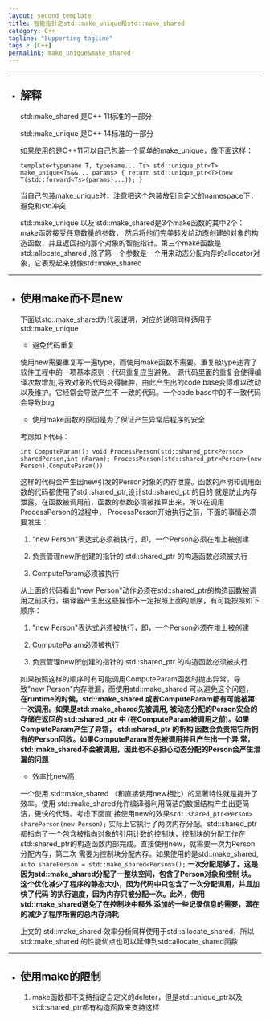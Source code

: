 ```yaml
---
layout: second_template
title: 智能指针之std::make_unique和std::make_shared
category: C++
tagline: "Supporting tagline"
tags : [C++]
permalink: make_unique&make_shared
---
```

* * *
* ## 解释

	std::make_shared 是C++ 11标准的一部分

	std::make_unique 是C++ 14标准的一部分

	如果使用的是C++11可以自己包装一个简单的make_unique，像下面这样：

	`
	template<typename T, typename... Ts>
	std::unique_ptr<T> make_unique<Ts&&... params>
	{
		return std::unique_ptr<T>(new T(std::forward<Ts>(params)...));
	}
	`

	当自己包装make_unique时，注意把这个包装放到自定义的namespace下，避免和std冲突

	std::make_unique 以及 std::make_shared是3个make函数的其中2个：make函数接受任意数量的参数，
	然后将他们完美转发给动态创建的对象的构造函数，并且返回指向那个对象的智能指针。第三个make函数是 std::allocate_shared ,除了第一个参数是一个用来动态分配内存的allocator对象，它表现起来就像std::make_shared

* * *

* ## 使用make而不是new 

	下面以std::make_shared为代表说明，对应的说明同样适用于std::make_unique
	
	- 避免代码重复	

	使用new需要重复写一遍type，而使用make函数不需要。重复敲type违背了软件工程中的一项基本原则：代码重复应当避免。
	源代码里面的重复会使得编译次数增加,导致对象的代码变得臃肿，由此产生出的code base变得难以改动以及维护。它经常会导致产生不
一致的代码。一个code base中的不一致代码会导致bug

	- 使用make函数的原因是为了保证产生异常后程序的安全

	考虑如下代码：

	`
	int ComputeParam();
	void ProcessPerson(std::shared_ptr<Person> sharedPerson,int nParam);
	ProcessPerson(std::shared_ptr<Person>(new Person),ComputeParam())
	`

	这样的代码会产生因new引发的Person对象的内存泄露。函数的声明和调用函数的代码都使用了std::shared_ptr,设计std::shared_ptr的目的
	就是防止内存泄露。在函数被调用前，函数的参数必须被推算出来，所以在调用ProcessPerson的过程中，
	ProcessPerson开始执行之前，下面的事情必须要发生：

	1. "new Person"表达式必须被执行，即，一个Person必须在堆上被创建

	2. 负责管理new所创建的指针的 std::shared_ptr<Person> 的构造函数必须被执行

	3. ComputeParam必须被执行

	从上面的代码看出"new Person"动作必须在std::shared_ptr的构造函数被调用之前执行，编译器产生出这些操作不一定按照上面的顺序，有可能按照如下顺序：

	1. "new Person"表达式必须被执行，即，一个Person必须在堆上被创建

	2. ComputeParam必须被执行

	3. 负责管理new所创建的指针的 std::shared_ptr<Person> 的构造函数必须被执行

	如果按照这样的顺序时有可能调用ComputeParam函数时抛出异常，导致"new Person"内存泄漏，而使用std::make_shared 可以避免这个问题，
	**在runtime的时候，std::make_shared 或者ComputeParam都有可能被第一次调用。如果是std::make_shared先被调用,
	被动态分配的Person安全的存储在返回的 std::shared_ptr 中
(在ComputeParam被调用之前)。如果ComputeParam产生了异常， std::shared_ptr 的析构
函数会负责把它所拥有的Person回收。如果ComputeParam首先被调用并且产生出一个异
常，std::make_shared不会被调用，因此也不必担心动态分配的Person会产生泄漏的问题**

	- 效率比new高

	一个使用 std::make_shared （和直接使用new相比）的显著特性就是提升了效率。使用
	std::make_shared允许编译器利用简洁的数据结构产生出更简洁，更快的代码。考虑下面直
	接使用new的效果`std::shared_ptr<Person> sharePerson(new Person);`
	实际上它执行了两次内存分配。std::shared_ptr都指向了一个包含被指向对象的引用计数的控制块，控制块的分配工作在
	std::shared_ptr的构造函数内部完成。直接使用new，就需要一次为Person分配内存，第二次
	需要为控制块分配内存。如果使用的是std::make_shared, `auto sharePerson = std::make_shared<Person>();` 
	**一次分配足够了。这是因为std::make_shared分配了一整块空间，包含了Person对象和控制
块。这个优化减少了程序的静态大小，因为代码中只包含了一次分配调用，并且加快了代码
的执行速度，因为内存只被分配一次。此外，使用std::make_shared避免了在控制块中额外
添加的一些记录信息的需要，潜在的减少了程序所需的总内存消耗**
	
	上文的 std::make_shared 效率分析同样使用于std::allocate_shared，所以std::make_shared
的性能优点也可以延伸到std::allocate_shared函数

* * *
* ## 使用make的限制

	1. make函数都不支持指定自定义的deleter，但是std::unique_ptr以及std::shared_ptr都有构造函数来支持这样